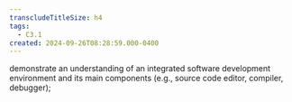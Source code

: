 ```yaml
---
transcludeTitleSize: h4
tags:
  - C3.1
created: 2024-09-26T08:28:59.000-0400
---
```

demonstrate an understanding of an integrated software development environment and its main components (e.g., source code editor, compiler, debugger);